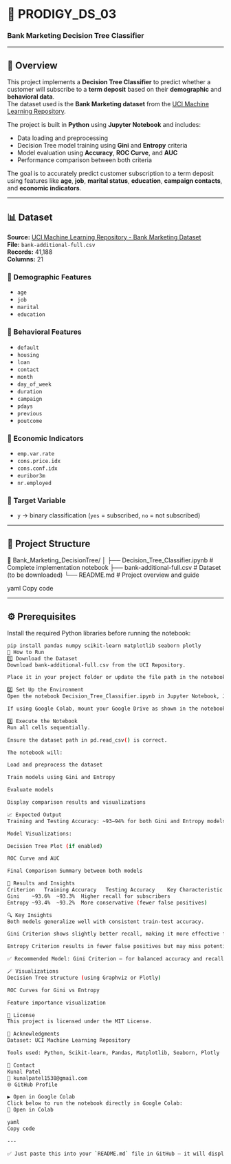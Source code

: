 # 🏦 PRODIGY_DS_03  
### **Bank Marketing Decision Tree Classifier**

---

## 📘 Overview

This project implements a **Decision Tree Classifier** to predict whether a customer will subscribe to a **term deposit** based on their **demographic** and **behavioral data**.  
The dataset used is the **Bank Marketing dataset** from the [UCI Machine Learning Repository](https://archive.ics.uci.edu/dataset/222/bank+marketing).

The project is built in **Python** using **Jupyter Notebook** and includes:

- Data loading and preprocessing  
- Decision Tree model training using **Gini** and **Entropy** criteria  
- Model evaluation using **Accuracy**, **ROC Curve**, and **AUC**  
- Performance comparison between both criteria  

The goal is to accurately predict customer subscription to a term deposit using features like **age**, **job**, **marital status**, **education**, **campaign contacts**, and **economic indicators**.

---

## 📊 Dataset

**Source:** [UCI Machine Learning Repository - Bank Marketing Dataset](https://archive.ics.uci.edu/dataset/222/bank+marketing)  
**File:** `bank-additional-full.csv`  
**Records:** 41,188  
**Columns:** 21  

### 🔹 Demographic Features
- `age`
- `job`
- `marital`
- `education`

### 🔹 Behavioral Features
- `default`
- `housing`
- `loan`
- `contact`
- `month`
- `day_of_week`
- `duration`
- `campaign`
- `pdays`
- `previous`
- `poutcome`

### 🔹 Economic Indicators
- `emp.var.rate`
- `cons.price.idx`
- `cons.conf.idx`
- `euribor3m`
- `nr.employed`

### 🎯 Target Variable
- `y` → binary classification (`yes` = subscribed, `no` = not subscribed)

---

## 🧱 Project Structure

📂 Bank_Marketing_DecisionTree/
│
├── Decision_Tree_Classifier.ipynb # Complete implementation notebook
├── bank-additional-full.csv # Dataset (to be downloaded)
└── README.md # Project overview and guide

yaml
Copy code

---

## ⚙️ Prerequisites

Install the required Python libraries before running the notebook:

```bash
pip install pandas numpy scikit-learn matplotlib seaborn plotly
🚀 How to Run
1️⃣ Download the Dataset
Download bank-additional-full.csv from the UCI Repository.

Place it in your project folder or update the file path in the notebook.

2️⃣ Set Up the Environment
Open the notebook Decision_Tree_Classifier.ipynb in Jupyter Notebook, JupyterLab, or Google Colab.

If using Google Colab, mount your Google Drive as shown in the notebook to access the dataset.

3️⃣ Execute the Notebook
Run all cells sequentially.

Ensure the dataset path in pd.read_csv() is correct.

The notebook will:

Load and preprocess the dataset

Train models using Gini and Entropy

Evaluate models

Display comparison results and visualizations

📈 Expected Output
Training and Testing Accuracy: ~93–94% for both Gini and Entropy models

Model Visualizations:

Decision Tree Plot (if enabled)

ROC Curve and AUC

Final Comparison Summary between both models

🧠 Results and Insights
Criterion	Training Accuracy	Testing Accuracy	Key Characteristic
Gini	~93.6%	~93.3%	Higher recall for subscribers
Entropy	~93.4%	~93.2%	More conservative (fewer false positives)

🔍 Key Insights
Both models generalize well with consistent train-test accuracy.

Gini Criterion shows slightly better recall, making it more effective for identifying likely subscribers.

Entropy Criterion results in fewer false positives but may miss potential subscribers.

✅ Recommended Model: Gini Criterion — for balanced accuracy and recall, ideal for marketing target optimization.

🪄 Visualizations
Decision Tree structure (using Graphviz or Plotly)

ROC Curves for Gini vs Entropy

Feature importance visualization

📜 License
This project is licensed under the MIT License.

🙏 Acknowledgments
Dataset: UCI Machine Learning Repository

Tools used: Python, Scikit-learn, Pandas, Matplotlib, Seaborn, Plotly

💬 Contact
Kunal Patel
📧 kunalpatel1538@gmail.com
🌐 GitHub Profile

▶️ Open in Google Colab
Click below to run the notebook directly in Google Colab:
🔗 Open in Colab

yaml
Copy code

---

✅ Just paste this into your `README.md` file in GitHub — it will display perfectly formatted with headings, tables, and links.
